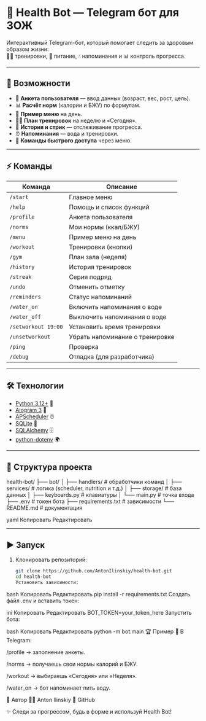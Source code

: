 # 🤖 Health Bot — Telegram бот для ЗОЖ

Интерактивный Telegram-бот, который помогает следить за здоровым образом жизни:  
🏋️‍♂️ тренировки, 🍎 питание, 💧 напоминания и 📊 контроль прогресса.

---

## 🚀 Возможности

- 📝 **Анкета пользователя** — ввод данных (возраст, вес, рост, цель).
- 📊 **Расчёт норм** (калории и БЖУ) по формулам.
- 🥗 **Пример меню** на день.
- 🏋️‍♂️ **План тренировок** на неделю и «Сегодня».
- 📖 **История и стрик** — отслеживание прогресса.
- ⏰ **Напоминания** — вода и тренировки.
- 🔧 **Команды быстрого доступа** через меню.

---

## ⚡ Команды

| Команда             | Описание                        |
| ------------------- | ------------------------------- |
| `/start`            | Главное меню                    |
| `/help`             | Помощь и список функций         |
| `/profile`          | Анкета пользователя             |
| `/norms`            | Мои нормы (ккал/БЖУ)            |
| `/menu`             | Пример меню на день             |
| `/workout`          | Тренировки (кнопки)             |
| `/gym`              | План зала (неделя)              |
| `/history`          | История тренировок              |
| `/streak`           | Серия подряд                    |
| `/undo`             | Отменить отметку                |
| `/reminders`        | Статус напоминаний              |
| `/water_on`         | Включить напоминания о воде     |
| `/water_off`        | Выключить напоминания о воде    |
| `/setworkout 19:00` | Установить время тренировки     |
| `/unsetworkout`     | Убрать напоминание о тренировке |
| `/ping`             | Проверка                        |
| `/debug`            | Отладка (для разработчика)      |

---

## 🛠 Технологии

- [Python 3.12+](https://www.python.org/) 🐍
- [Aiogram 3](https://docs.aiogram.dev/) 🤖
- [APScheduler](https://apscheduler.readthedocs.io/) ⏰
- [SQLite](https://www.sqlite.org/) 💾
- [SQLAlchemy](https://www.sqlalchemy.org/) 🗄
- [python-dotenv](https://pypi.org/project/python-dotenv/) 🌍

---

## 📂 Структура проекта

health-bot/
├── bot/
│ ├── handlers/ # обработчики команд
│ ├── services/ # логика (scheduler, nutrition и т.д.)
│ ├── storage/ # база данных
│ ├── keyboards.py # клавиатуры
│ └── main.py # точка входа
├── .env # токен бота
├── requirements.txt # зависимости
└── README.md # документация

yaml
Копировать
Редактировать

---

## ▶️ Запуск

1. Клонировать репозиторий:
   ```bash
   git clone https://github.com/AntonIlinskiy/health-bot.git
   cd health-bot
   Установить зависимости:
   ```

bash
Копировать
Редактировать
pip install -r requirements.txt
Создать файл .env и вставить токен:

ini
Копировать
Редактировать
BOT_TOKEN=your_token_here
Запустить бота:

bash
Копировать
Редактировать
python -m bot.main
🏆 Пример
📲 В Telegram:

/profile → заполнение анкеты.

/norms → получаешь свои нормы калорий и БЖУ.

/workout → выбираешь «Сегодня» или «Неделя».

/water_on → бот напоминает пить воду.

📌 Автор
👨‍💻 Anton Ilinskiy
📎 GitHub

✨ Следи за прогрессом, будь в форме и используй Health Bot!
